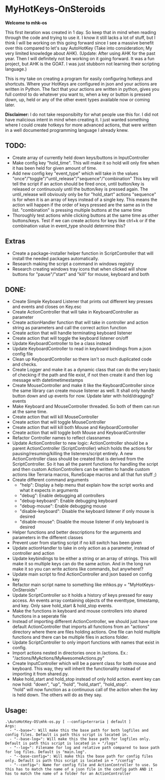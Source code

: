 # MyHotKeys-OnSteroids
**Welcome to mhk-os**<br>

This first iteration was created in 1 day. So keep that in mind when reading through the code and trying to use it. I know it still lacks a lot of stuff, but I think I will be working on this going forward since I see a massive benefit over this compared to let's say AutoHotKey (Take into consideration; My very limited knowledge about AHK). (Update: After using AHK for the past year. Then I will definitely not be working on it going forward. It was a fun project, but AHK is the GOAT. I was just stubborn not learning their scripting language.)
<br> 

This is my take on creating a program for easily configuring hotkeys and shortcuts. Where your HotKeys are configured in json and your actions are written in Python. The fact that your actions are written in python, gives you full control to do whatever you want to, when a key or button is pressed down, up, held or any of the other event types available now or coming later. <br> 

**Disclaimer:** I do not take responsibilty for what people use this for. I did not have malicious intent in mind when creating it. I just wanted something where I could create hotkeys for more advanced actions, that were written in a well documented programming language I already knew.


## TODO:
- Create array of currently held down keys/buttons in InputController
- Make config key "hold_time". This will make it so hold will only fire when it has been held for given amount of time.
- Add new config key "event_type" which will take in the values "once"/"toggle"/"until_release"/"sequence"/"combination"
     This key will tell the script if an action should be fired once, until button/key is released or continuously until the button/key is pressed again.
     The until_release will obviously only be for "hold_start" actions
     "sequence" is for when it is an array of keys instead of a single key. This means the action will happen if the order of keys pressed are the same as in the list.
     "combination" is pressing multiple buttons at the same time
- Thoroughly test actions while clicking buttons at the same time as other buttons/keys. Test if we can create actions for keys like ctrl+k or if the combination value in event_type should determine this?

## Extras
- Create a package-installer helper function in ScriptController that will install the needed packages automatically. 
- Research making the script a command in windows registry
- Research creating windows tray icons that when clicked will show buttons for "pause"/"start" and "kill" for mouse, keyboard and both



## DONE:
- Create Simple Keyboard Listener that prints out different key presses and events and closes on Key.esc
- Create ActionController that will take in KeyboardController as parameter
- Create actionHandler function that will take in controller and action string as parameters and call the correct action function
- Create action that will handle terminating keyboard listener
- Create action that will toggle the keyboard listener on/off
- Update KeyboardController to be a class instead
- Update KeyboardController to read in keyboard bindings from a json config file
- Clean up KeyboardController so there isn't so much duplicated code and checks.
- Create Logger and make it as a dynamic class that can do the very basic of checking if the path and file exist, if not then create it and then log message with datetimetimestamps
- Create MouseController and make it like the KeyboardController since the same library can create mouse listener as well. 
     It shall only handle button down and up events for now. Update later with hold/dragging? events
- Make Keyboard and MouseController threaded. So both of them can run at the same time.
- Create action that will kill MouseController
- Create action that will toggle MouseController
- Create action that will kill both Mouse and KeyboardController
- Create action that will toggle both Mouse and KeyboardController
- Refactor Controller names to reflect classnames
- Update ActionController to new logic:
     ActionController should be a parent ActionController (ScriptController) which holds the actions for pausing/resuming/killing the listeners/script entirely.
     A new ActionController class should be created that is derived from the ScriptController. 
     So it has all the parent functions for handling the script and then custom ActionControllers can be written to handle custom actions like Terraria macros, RuneScape macros and all that fun stuff ;)
- Create different command arguments 
     - "help": Display a help menu that explain how the script works and what it expects in arguments
     - "debug": Enable debugging all controllers
     - "debug-keyboard": Enable debugging keyboard
     - "debug-mouse": Enable debugging mouse
     - "disable-keyboard": Disable the keyboard listener if only mouse is desired
     - "disable-mouse": Disable the mouse listener if only keyboard is desired
- Helper functions and better descriptions for the arguments and parameters in the different classes
- Prevent user from starting script if no kill switch has been given
- Update actionHandler to take in only action as a parameter, instead of controller and action
- Update keybindings to be either a string or an array of strings. This will make it so multiple keys can do the same action. And in the long run make it so you can write actions like commands, but anywhere!?
- Update main script to find ActionController and json based on config key
- Refactor main script name to something like mhkos.py = "MyHotKeys-OnSteroids"
- Update ScriptController so it holds a history of keys pressed for easy access. An events array containing objects of the eventtype, timestamp, and key. Only save hold_start & hold_stop events.
- Make the functions in keyboard and mouse controllers into shared functions in a seperate file
- Instead of importing different ActionController, we should just have one default ActionController that imports all functions from an "actions" directory where there are files holding actions. One file can hold multiple functions and there can be multiple files in actions folder.
- Update ScriptController to only import functions with names that exist in config.
- Import actions nested in directories once in /actions. Ex.: "/actions/MyActions/MyAwesomeActions.py" 
- Create InputController which will be a parent class for both mouse and keyboard. This way, they will inherit the functionality instead of importing it from shared.py.
- Make hold_start and hold_stop instead of only hold action. event key can now hold: "down", "up", "hold", "hold_start", "hold_stop".<br>
     "hold" will now function as a continuous call of the action when the key is held down. The others will do as they say.

## Usage:
```
.\AutoHotKey-OS\mhk-os.py [ --config=terraria | default ]
Args:
  - "--base=": Will make this the base path for both logfiles and config files. Default is path this script is located in.
  - "--base-log=": Will make this the base path for logfiles only. Default is path this script is located in + "/logs"
  - "--log=": Filename for log and relative path compared to base path for log files. Default is "main.log".
  - "--base-config=": Will make this the base path for config files only. Default is path this script is located in + "/config"
  - "--config=": Name for config file and ActionController to use. So this has to match the name of a json file in the config path AND it has to match the name of a folder for an ActionController
```
